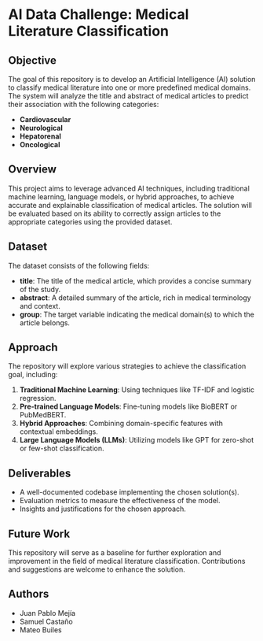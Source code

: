 # AI Data Challenge: Medical Literature Classification

## Objective

The goal of this repository is to develop an Artificial Intelligence (AI) solution to classify medical literature into one or more predefined medical domains. The system will analyze the title and abstract of medical articles to predict their association with the following categories:

- **Cardiovascular**
- **Neurological**
- **Hepatorenal**
- **Oncological**

## Overview

This project aims to leverage advanced AI techniques, including traditional machine learning, language models, or hybrid approaches, to achieve accurate and explainable classification of medical articles. The solution will be evaluated based on its ability to correctly assign articles to the appropriate categories using the provided dataset.

## Dataset

The dataset consists of the following fields:

- **title**: The title of the medical article, which provides a concise summary of the study.
- **abstract**: A detailed summary of the article, rich in medical terminology and context.
- **group**: The target variable indicating the medical domain(s) to which the article belongs.

## Approach

The repository will explore various strategies to achieve the classification goal, including:

1. **Traditional Machine Learning**: Using techniques like TF-IDF and logistic regression.
2. **Pre-trained Language Models**: Fine-tuning models like BioBERT or PubMedBERT.
3. **Hybrid Approaches**: Combining domain-specific features with contextual embeddings.
4. **Large Language Models (LLMs)**: Utilizing models like GPT for zero-shot or few-shot classification.

## Deliverables

- A well-documented codebase implementing the chosen solution(s).
- Evaluation metrics to measure the effectiveness of the model.
- Insights and justifications for the chosen approach.

## Future Work

This repository will serve as a baseline for further exploration and improvement in the field of medical literature classification. Contributions and suggestions are welcome to enhance the solution.

## Authors

- Juan Pablo Mejía
- Samuel Castaño
- Mateo Builes